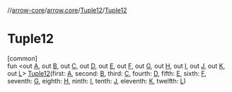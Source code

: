//[arrow-core](../../../index.md)/[arrow.core](../index.md)/[Tuple12](index.md)/[Tuple12](-tuple12.md)

# Tuple12

[common]\
fun &lt;out [A](index.md), out [B](index.md), out [C](index.md), out [D](index.md), out [E](index.md), out [F](index.md), out [G](index.md), out [H](index.md), out [I](index.md), out [J](index.md), out [K](index.md), out [L](index.md)&gt; [Tuple12](-tuple12.md)(first: [A](index.md), second: [B](index.md), third: [C](index.md), fourth: [D](index.md), fifth: [E](index.md), sixth: [F](index.md), seventh: [G](index.md), eighth: [H](index.md), ninth: [I](index.md), tenth: [J](index.md), eleventh: [K](index.md), twelfth: [L](index.md))
